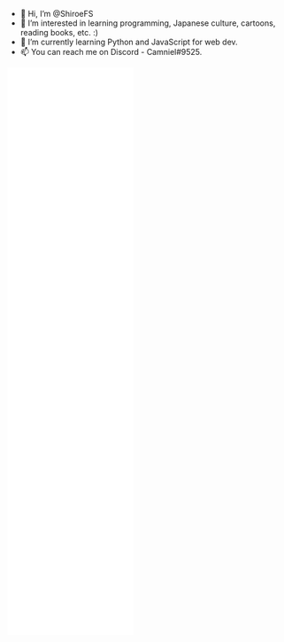 - 👋 Hi, I’m @ShiroeFS
- 👀 I’m interested in learning programming, Japanese culture, cartoons, reading books, etc. :)
- 🌱 I’m currently learning Python and JavaScript for web dev.
- 📫 You can reach me on Discord - Camniel#9525.

<picture>
  <img src="/github-metrics.svg" alt="Metrics">
</picture>

<!---
ShiroeFS/ShiroeFS is a ✨ special ✨ repository because its `README.md` (this file) appears on your GitHub profile.
You can click the Preview link to take a look at your changes.
--->
